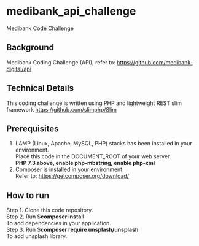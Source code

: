 # medibank_api_challenge
Medibank Code Challenge

## Background
Medibank Coding Challenge (API), refer to: https://github.com/medibank-digital/api

## Technical Details
This coding challenge is written using PHP and lightweight REST slim framework https://github.com/slimphp/Slim

## Prerequisites
1. LAMP (Linux, Apache, MySQL, PHP) stacks has been installed in your environment. <br/>
   Place this code in the DOCUMENT_ROOT of your web server. <br/>
   <b>PHP 7.3 above, enable php-mbstring, enable php-xml</b>
2. Composer is installed in your environment. <br/>
   Refer to: https://getcomposer.org/download/

## How to run
Step 1. Clone this code repository. <br/>
Step 2. Run $<b>composer install</b> <br/> To add dependencies in your application. <br/>
Step 3. Run $<b>composer require unsplash/unsplash</b> <br/> To add unsplash library. <br/>
